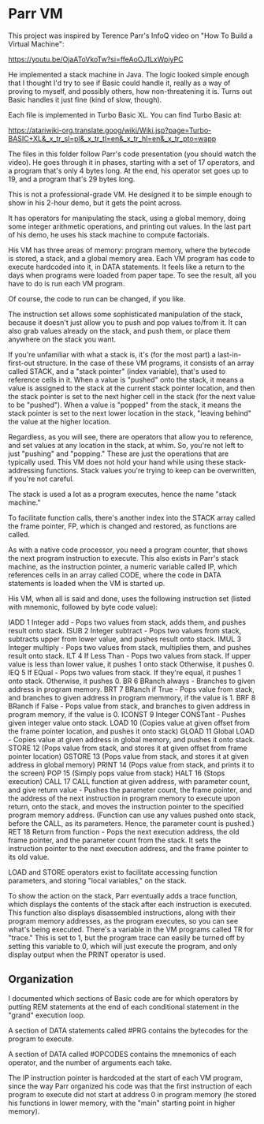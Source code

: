 Parr VM
=======
This project was inspired by Terence Parr's InfoQ video on "How To Build a Virtual Machine":

https://youtu.be/OjaAToVkoTw?si=ffeAoOJ1LxWpiyPC

He implemented a stack machine in Java. The logic looked simple enough that I thought I'd try to see if Basic could
handle it, really as a way of proving to myself, and possibly others, how non-threatening it is. Turns out Basic
handles it just fine (kind of slow, though).

Each file is implemented in Turbo Basic XL. You can find Turbo Basic at:

https://atariwiki-org.translate.goog/wiki/Wiki.jsp?page=Turbo-BASIC+XL&_x_tr_sl=pl&_x_tr_tl=en&_x_tr_hl=en&_x_tr_pto=wapp

The files in this folder follow Parr's code presentation (you should watch the video). He goes through it in phases,
starting with a set of 17 operators, and a program that's only 4 bytes long. At the end, his operator set goes up to 19,
and a program that's 29 bytes long.

This is not a professional-grade VM. He designed it to be simple enough to show in his 2-hour demo, but it gets the
point across.

It has operators for manipulating the stack, using a global memory, doing some integer arithmetic operations, and
printing out values. In the last part of his demo, he uses his stack machine to compute factorials.

His VM has three areas of memory: program memory, where the bytecode is stored, a stack, and a global memory area. Each
VM program has code to execute hardcoded into it, in DATA statements. It feels like a return to the days when programs
were loaded from paper tape. To see the result, all you have to do is run each VM program.

Of course, the code to run can be changed, if you like.

The instruction set allows some sophisticated manipulation of the stack, because it doesn't just allow you to push and
pop values to/from it. It can also grab values already on the stack, and push them, or place them anywhere on the stack
you want.

If you're unfamiliar with what a stack is, it's (for the most part) a last-in-first-out structure. In the case of these
VM programs, it consists of an array called STACK, and a "stack pointer" (index variable), that's used to reference
cells in it. When a value is "pushed" onto the stack, it means a value is assigned to the stack at the current stack
pointer location, and then the stack pointer is set to the next higher cell in the stack (for the next value to be
"pushed"). When a value is "popped" from the stack, it means the stack pointer is set to the next lower location in
the stack, "leaving behind" the value at the higher location.

Regardless, as you will see, there are operators that allow you to reference, and set values at any location in the
stack, at whim. So, you're not left to just "pushing" and "popping." These are just the operations that are typically
used. This VM does not hold your hand while using these stack-addressing functions. Stack values you're trying to keep
can be overwritten, if you're not careful.

The stack is used a lot as a program executes, hence the name "stack machine."

To facilitate function calls, there's another index into the STACK array called the frame pointer, FP, which is changed
and restored, as functions are called.

As with a native code processor, you need a program counter, that shows the next program instruction to execute. This
also exists in Parr's stack machine, as the instruction pointer, a numeric variable called IP, which references cells
in an array called CODE, where the code in DATA statements is loaded when the VM is started up.

His VM, when all is said and done, uses the following instruction set (listed with mnemonic, followed by byte code value):

IADD   1  Integer add - Pops two values from stack, adds them, and pushes result onto stack.
ISUB   2  Integer subtract - Pops two values from stack, subtracts upper from lower value, and pushes result onto stack.
IMUL   3  Integer multiply - Pops two values from stack, multiplies them, and pushes result onto stack.
ILT    4  If Less Than - Pops two values from stack. If upper value is less than lower value, it pushes 1 onto stack
                         Otherwise, it pushes 0.
IEQ    5  If EQual - Pops two values from stack. If they're equal, it pushes 1 onto stack. Otherwise, it pushes 0.
BR     6  BRanch always - Branches to given address in program memory.
BRT    7  BRanch if True - Pops value from stack, and branches to given address in program memmory, if the value is 1.
BRF    8  BRanch if False - Pops value from stack, and branches to given address in program memory, if the value is 0.
ICONST 9  Integer CONSTant - Pushes given integer value onto stack.
LOAD   10 (Copies value at given offset from the frame pointer location, and pushes it onto stack)
GLOAD  11 Global LOAD - Copies value at given address in global memory, and pushes it onto stack.
STORE  12 (Pops value from stack, and stores it at given offset from frame pointer location)
GSTORE 13 (Pops value from stack, and stores it at given address in global memory)
PRINT  14 (Pops value from stack, and prints it to the screen)
POP    15 (Simply pops value from stack)
HALT   16 (Stops execution)
CALL   17 CALL function at given address, with parameter count, and give return value - Pushes the parameter count,
          the frame pointer, and the address of the next instruction in program memory to execute upon return, onto
          the stack, and moves the instruction pointer to the specified program memory address. (Function can use any
          values pushed onto stack, before the CALL, as its parameters. Hence, the parameter count is pushed.)
RET    18 Return from function - Pops the next execution address, the old frame pointer, and the parameter count from
          the stack. It sets the instruction pointer to the next execution address, and the frame pointer to its old
          value.

LOAD and STORE operators exist to facilitate accessing function parameters, and storing "local variables," on the
stack.

To show the action on the stack, Parr eventually adds a trace function, which displays the contents of the stack after
each instruction is executed. This function also displays disassembled instructions, along with their program memory
addresses, as the program executes, so you can see what's being executed. There's a variable in the VM programs called
TR for "trace." This is set to 1, but the program trace can easily be turned off by setting this variable to 0, which
will just execute the program, and only display output when the PRINT operator is used.

Organization
------------
I documented which sections of Basic code are for which operators by putting REM statements at the end of each
conditional statement in the "grand" execution loop.

A section of DATA statements called #PRG contains the bytecodes for the program to execute.

A section of DATA called #OPCODES contains the mnemonics of each operator, and the number of arguments each take.

The IP instruction pointer is hardcoded at the start of each VM program, since the way Parr organized his code was that
the first instruction of each program to execute did not start at address 0 in program memory (he stored his functions
in lower memory, with the "main" starting point in higher memory).

